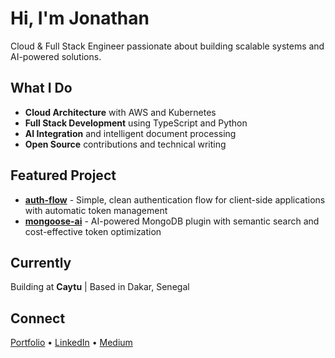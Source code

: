 # Hi, I'm Jonathan

Cloud & Full Stack Engineer passionate about building scalable systems and AI-powered solutions.

## What I Do

- **Cloud Architecture** with AWS and Kubernetes
- **Full Stack Development** using TypeScript and Python
- **AI Integration** and intelligent document processing
- **Open Source** contributions and technical writing

## Featured Project

* **[auth-flow](https://auth-flow-virid.vercel.app)** - Simple, clean authentication flow for client-side applications with automatic token management
* **[mongoose-ai](https://mongoose-ai.vercel.app)** - AI-powered MongoDB plugin with semantic search and cost-effective token optimization

## Currently

Building at **Caytu** | Based in Dakar, Senegal

## Connect

[Portfolio](https://jmndao.vercel.app) • [LinkedIn](https://sn.linkedin.com/in/jmndao) • [Medium](https://medium.com/@jmndao)
